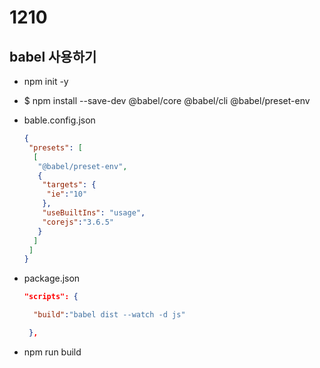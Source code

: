 # 1210

## babel 사용하기

- npm init -y

- $ npm install --save-dev @babel/core @babel/cli @babel/preset-env

- bable.config.json

  ```json
  {
   "presets": [
    [
     "@babel/preset-env",
     {
      "targets": {
       "ie":"10"
      },
      "useBuiltIns": "usage",
      "corejs":"3.6.5"
     }
    ]
   ]
  }
  ```

- package.json

  ```json
  "scripts": {
  
    "build":"babel dist --watch -d js"
  
   },
  ```

- npm run build